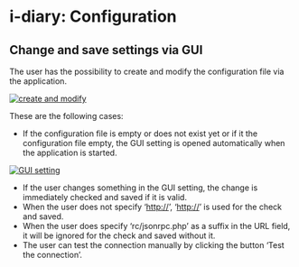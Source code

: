 # i-diary: Configuration

Change and save settings via GUI
--------------------------------

The user has the possibility to create and modify the configuration file via the application.

[![create and modify](../../assets/images/en/i-doit-add-ons/i-diary/configuration/1-idconf.png)](../../assets/images/en/i-doit-add-ons/i-diary/configuration/1-idconf.png)

These are the following cases:

*   If the configuration file is empty or does not exist yet or if it the configuration file empty, the GUI setting is opened automatically when the application is started.

[![GUI setting](../../assets/images/en/i-doit-add-ons/i-diary/configuration/1-idconf.png)](../../assets/images/en/i-doit-add-ons/i-diary/configuration/1-idconf.png)

*   If the user changes something in the GUI setting, the change is immediately checked and saved if it is valid.
*   When the user does not specify ‘[http://](http://)’, ‘[http://](http://)’ is used for the check and saved.
*   When the user does specify ‘rc/jsonrpc.php’ as a suffix in the URL field, it will be ignored for the check and saved without it.
*   The user can test the connection manually by clicking the button ‘Test the connection’.
